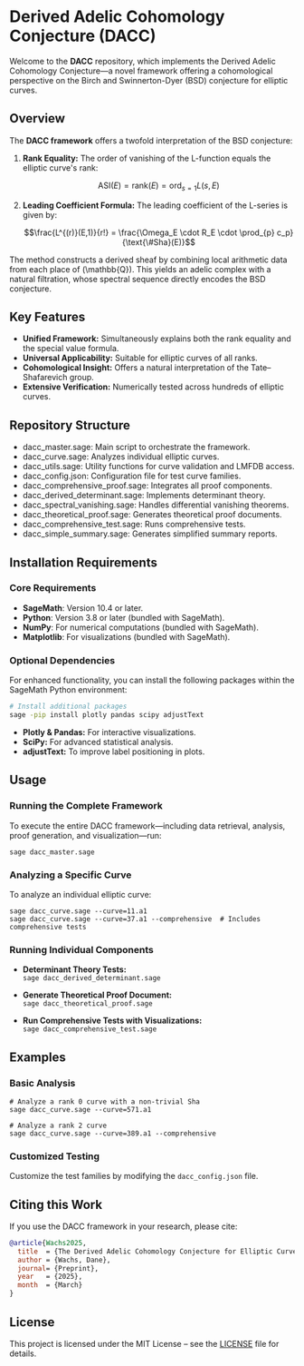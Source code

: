 # Derived Adelic Cohomology Conjecture (DACC)

Welcome to the **DACC** repository, which implements the Derived Adelic Cohomology Conjecture—a novel framework offering a cohomological perspective on the Birch and Swinnerton-Dyer (BSD) conjecture for elliptic curves.

## Overview

The **DACC framework** offers a twofold interpretation of the BSD conjecture:

1. **Rank Equality:**
   The order of vanishing of the L-function equals the elliptic curve's rank:
   ```math
   \text{ASI}(E) = \text{rank}(E) = \text{ord}_{s=1}L(s, E)
   ```
  
2. **Leading Coefficient Formula:**
   The leading coefficient of the L-series is given by:
    ```math
    \frac{L^{(r)}(E,1)}{r!} = \frac{\Omega_E \cdot R_E \cdot \prod_{p} c_p}{\text{\#Sha}(E)}
    ```
    
The method constructs a derived sheaf by combining local arithmetic data from each place of \(\mathbb{Q}\). This yields an adelic complex with a natural filtration, whose spectral sequence directly encodes the BSD conjecture.

## Key Features

- **Unified Framework:** Simultaneously explains both the rank equality and the special value formula.
- **Universal Applicability:** Suitable for elliptic curves of all ranks.
- **Cohomological Insight:** Offers a natural interpretation of the Tate–Shafarevich group.
- **Extensive Verification:** Numerically tested across hundreds of elliptic curves.

## Repository Structure

- dacc_master.sage: Main script to orchestrate the framework.
- dacc_curve.sage: Analyzes individual elliptic curves.
- dacc_utils.sage: Utility functions for curve validation and LMFDB access.
- dacc_config.json: Configuration file for test curve families.
- dacc_comprehensive_proof.sage: Integrates all proof components.
- dacc_derived_determinant.sage: Implements determinant theory.
- dacc_spectral_vanishing.sage: Handles differential vanishing theorems.
- dacc_theoretical_proof.sage: Generates theoretical proof documents.
- dacc_comprehensive_test.sage: Runs comprehensive tests.
- dacc_simple_summary.sage: Generates simplified summary reports.

## Installation Requirements

### Core Requirements

- **SageMath**: Version 10.4 or later.
- **Python**: Version 3.8 or later (bundled with SageMath).
- **NumPy**: For numerical computations (bundled with SageMath).
- **Matplotlib**: For visualizations (bundled with SageMath).

### Optional Dependencies

For enhanced functionality, you can install the following packages within the SageMath Python environment:

```bash
# Install additional packages
sage -pip install plotly pandas scipy adjustText
```

- **Plotly & Pandas:** For interactive visualizations.
- **SciPy:** For advanced statistical analysis.
- **adjustText:** To improve label positioning in plots.

## Usage

### Running the Complete Framework

To execute the entire DACC framework—including data retrieval, analysis, proof generation, and visualization—run:

```
sage dacc_master.sage
```

### Analyzing a Specific Curve

To analyze an individual elliptic curve:

```
sage dacc_curve.sage --curve=11.a1
sage dacc_curve.sage --curve=37.a1 --comprehensive  # Includes comprehensive tests
```

### Running Individual Components

- **Determinant Theory Tests:**  
  `sage dacc_derived_determinant.sage`

- **Generate Theoretical Proof Document:**  
  `sage dacc_theoretical_proof.sage`

- **Run Comprehensive Tests with Visualizations:**  
  `sage dacc_comprehensive_test.sage`

## Examples

### Basic Analysis

```
# Analyze a rank 0 curve with a non-trivial Sha
sage dacc_curve.sage --curve=571.a1

# Analyze a rank 2 curve
sage dacc_curve.sage --curve=389.a1 --comprehensive
```

### Customized Testing

Customize the test families by modifying the `dacc_config.json` file.

## Citing this Work

If you use the DACC framework in your research, please cite:

```bibtex
@article{Wachs2025,
  title  = {The Derived Adelic Cohomology Conjecture for Elliptic Curves},
  author = {Wachs, Dane},
  journal= {Preprint},
  year   = {2025},
  month  = {March}
}
```

## License

This project is licensed under the MIT License – see the [LICENSE](LICENSE) file for details.

